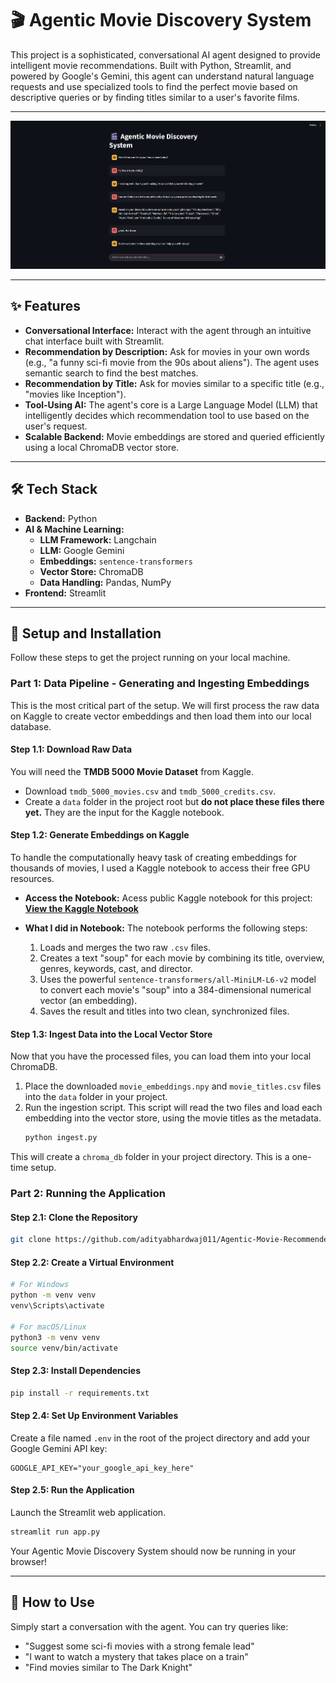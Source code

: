 # 🎬 Agentic Movie Discovery System

This project is a sophisticated, conversational AI agent designed to provide intelligent movie recommendations. Built with Python, Streamlit, and powered by Google's Gemini, this agent can understand natural language requests and use specialized tools to find the perfect movie based on descriptive queries or by finding titles similar to a user's favorite films.

---

![Agentic Movie Discovery System Screenshot](assets/Working.png)

---

## ✨ Features

- **Conversational Interface:** Interact with the agent through an intuitive chat interface built with Streamlit.
- **Recommendation by Description:** Ask for movies in your own words (e.g., "a funny sci-fi movie from the 90s about aliens"). The agent uses semantic search to find the best matches.
- **Recommendation by Title:** Ask for movies similar to a specific title (e.g., "movies like Inception").
- **Tool-Using AI:** The agent's core is a Large Language Model (LLM) that intelligently decides which recommendation tool to use based on the user's request.
- **Scalable Backend:** Movie embeddings are stored and queried efficiently using a local ChromaDB vector store.

---

## 🛠️ Tech Stack

- **Backend:** Python
- **AI & Machine Learning:**
  - **LLM Framework:** Langchain
  - **LLM:** Google Gemini
  - **Embeddings:** `sentence-transformers`
  - **Vector Store:** ChromaDB
  - **Data Handling:** Pandas, NumPy
- **Frontend:** Streamlit

---

## 🚀 Setup and Installation

Follow these steps to get the project running on your local machine.

### **Part 1: Data Pipeline - Generating and Ingesting Embeddings**

This is the most critical part of the setup. We will first process the raw data on Kaggle to create vector embeddings and then load them into our local database.

#### **Step 1.1: Download Raw Data**
You will need the **TMDB 5000 Movie Dataset** from Kaggle.
- Download `tmdb_5000_movies.csv` and `tmdb_5000_credits.csv`.
- Create a `data` folder in the project root but **do not place these files there yet.** They are the input for the Kaggle notebook.

#### **Step 1.2: Generate Embeddings on Kaggle**
To handle the computationally heavy task of creating embeddings for thousands of movies, I used a Kaggle notebook to access their free GPU resources.

- **Access the Notebook:** Acess public Kaggle notebook for this project:
  [**View the Kaggle Notebook**](https://www.kaggle.com/code/adityabhardwaj021/movie-recommendation-ai-agent)

- **What I did in Notebook:** The notebook performs the following steps:
    1.  Loads and merges the two raw `.csv` files.
    2.  Creates a text "soup" for each movie by combining its title, overview, genres, keywords, cast, and director.
    3.  Uses the powerful `sentence-transformers/all-MiniLM-L6-v2` model to convert each movie's "soup" into a 384-dimensional numerical vector (an embedding).
    4.  Saves the result and titles into two clean, synchronized files.


#### **Step 1.3: Ingest Data into the Local Vector Store**
Now that you have the processed files, you can load them into your local ChromaDB.
1.  Place the downloaded `movie_embeddings.npy` and `movie_titles.csv` files into the `data` folder in your project.
2.  Run the ingestion script. This script will read the two files and load each embedding into the vector store, using the movie titles as the metadata.
    ```bash
    python ingest.py
    ```
This will create a `chroma_db` folder in your project directory. This is a one-time setup.

### **Part 2: Running the Application**

#### **Step 2.1: Clone the Repository**
```bash
git clone https://github.com/adityabhardwaj011/Agentic-Movie-Recommender.git
```

#### **Step 2.2: Create a Virtual Environment**
```bash
# For Windows
python -m venv venv
venv\Scripts\activate

# For macOS/Linux
python3 -m venv venv
source venv/bin/activate
```

#### **Step 2.3: Install Dependencies**
```bash
pip install -r requirements.txt
```

#### **Step 2.4: Set Up Environment Variables**
Create a file named `.env` in the root of the project directory and add your Google Gemini API key:
```
GOOGLE_API_KEY="your_google_api_key_here"
```

#### **Step 2.5: Run the Application**
Launch the Streamlit web application.
```bash
streamlit run app.py
```
Your Agentic Movie Discovery System should now be running in your browser!

---

## 💬 How to Use

Simply start a conversation with the agent. You can try queries like:
- "Suggest some sci-fi movies with a strong female lead"
- "I want to watch a mystery that takes place on a train"
- "Find movies similar to The Dark Knight"